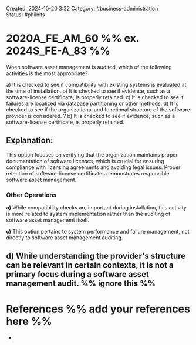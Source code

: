 Created: 2024-10-20 3:32
Category: #business-administration  
Status: #philnits 



# 2020A_FE_AM_60 %% ex. 2024S_FE-A_83 %%

When software asset management is audited, which of the following activities is the most appropriate? 

a) It is checked to see if compatibility with existing systems is evaluated at the time of installation. 
b) It is checked to see if evidence, such as a software-license certificate, is properly retained. 
c) It is checked to see if failures are localized via database partitioning or other methods. 
d) It is checked to see if the organizational and functional structure of the software provider is considered.
?
b) It is checked to see if evidence, such as a software-license certificate, is properly retained.
## **Explanation:**

This option focuses on verifying that the organization maintains proper documentation of software licenses, which is crucial for ensuring compliance with licensing agreements and avoiding legal issues. Proper retention of software-license certificates demonstrates responsible software asset management.
### Other Operations

**a)** While compatibility checks are important during installation, this activity is more related to system implementation rather than the auditing of software asset management itself.

**c)** This option pertains to system performance and failure management, not directly to software asset management auditing.

**d)** While understanding the provider's structure can be relevant in certain contexts, it is not a primary focus during a software asset management audit.
%% ignore this %%
---




# References %% add your references here %%
- 